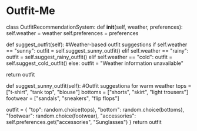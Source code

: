 # Outfit-Me

class OutfitRecommendationSystem:
    def __init__(self, weather, preferences):
        self.weather = weather
        self.preferences = preferences

  def suggest_outfit(self):
      #Weather-based outfit suggestions
    if self.weather == "sunny":
        outfit = self.suggest_sunny_outfit()
    elif self.weather == "rainy":
        outfit = self.suggest_rainy_outfit()
    elif self.weather == "cold":
        outfit = self.suggest_cold_outfit()
    else:
        outfit = "Weather information unavailable"
            
return outfit
        
def suggest_sunny_outfit(self):
        #Outfit suggestiona for warm weather
        tops = ["t-shirt", "tank top", "blouse"]
        bottoms = ["shorts", "skirt", "light trousers"]
        footwear = ["sandals", "sneakers", "flip flops"]
        
outfit = {
            "top": random.choice(tops),
            "bottom": random.choice(bottoms),
            "footwear": random.choice(footwear),
            "accessories": self.preferences.get("accessories", "Sunglasses")
 }
        return outfit
